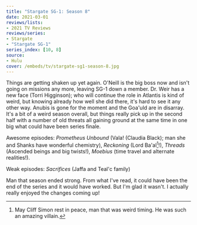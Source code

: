 ```yaml
---
title: "Stargate SG-1: Season 8"
date: 2021-03-01
reviews/lists:
- 2021 TV Reviews
reviews/series:
- Stargate
- "Stargate SG-1"
series_index: [10, 8]
source:
- Hulu
cover: /embeds/tv/stargate-sg1-season-8.jpg
---
```

Things are getting shaken up yet again. O'Neill is the big boss now and isn't going on missions any more, leaving SG-1 down a member. Dr. Weir has a new face (Torri Higginson); who will continue the role in Atlantis is kind of weird, but knowing already how well she did there, it's hard to see it any other way. Anubis is gone for the moment and the Goa'uld are in disarray. It's a bit of a weird season overall, but things really pick up in the second half with a number of old threats all gaining ground at the same time in one big what could have been series finale. 

Awesome episodes: *Prometheus Unbound* (Vala! (Claudia Black); man she and Shanks have wonderful chemistry), *Reckoning* (Lord Ba'al[^rip]!), *Threads* (Ascended beings and big twists!), *Moebius* (time travel and alternate realities!). 

Weak episodes: *Sacrifices* (Jaffa and Teal'c family)

Man that season ended strong. From what I've read, it could have been the end of the series and it would have worked. But I'm glad it wasn't. I actually really enjoyed the changes coming up!

[^rip]: May Cliff Simon rest in peace, man that was weird timing. He was such an amazing villain. 